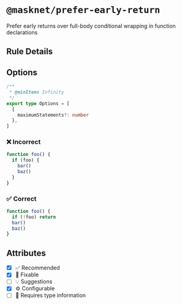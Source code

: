 <!-- begin title -->

# `@masknet/prefer-early-return`

Prefer early returns over full-body conditional wrapping in function declarations

<!-- end title -->

## Rule Details

## Options

<!-- begin options -->

```ts
/**
 * @minItems Infinity
 */
export type Options = [
  {
    maximumStatements?: number
  },
]
```

<!-- end options -->

### :x: Incorrect

```ts
function foo() {
  if (foo) {
    bar()
    baz()
  }
}
```

### :white_check_mark: Correct

```ts
function foo() {
  if (!foo) return
  bar()
  baz()
}
```

## Attributes

<!-- begin attributes -->

- [x] :white_check_mark: Recommended
- [x] :wrench: Fixable
- [ ] :bulb: Suggestions
- [x] :gear: Configurable
- [ ] :thought_balloon: Requires type information

<!-- end attributes -->
